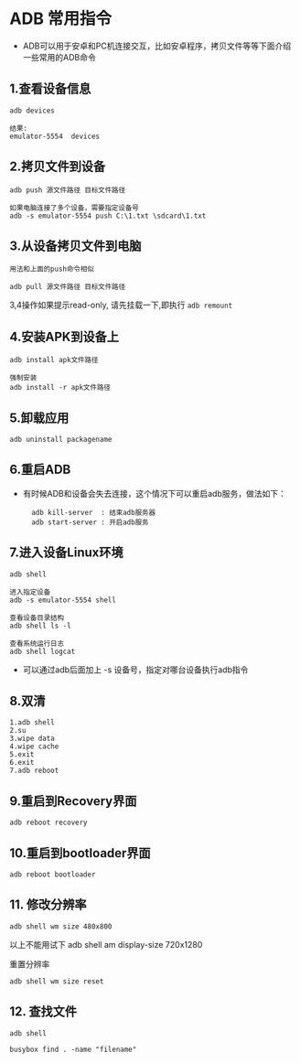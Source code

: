 # ADB 常用指令
* ADB可以用于安卓和PC机连接交互，比如安卓程序，拷贝文件等等下面介绍一些常用的ADB命令

## 1.查看设备信息
	adb devices	
	
	结果:
	emulator-5554  devices

## 2.拷贝文件到设备
	adb push 源文件路径 目标文件路径

	如果电脑连接了多个设备，需要指定设备号
	adb -s emulator-5554 push C:\1.txt \sdcard\1.txt

## 3.从设备拷贝文件到电脑
	用法和上面的push命令相似

	adb pull 源文件路径 目标文件路径

3,4操作如果提示read-only, 请先挂载一下,即执行 `adb remount`

## 4.安装APK到设备上
	adb install apk文件路径
	
	强制安装
	adb install -r apk文件路径  
	 
## 5.卸载应用
	adb uninstall packagename

## 6.重启ADB

* 有时候ADB和设备会失去连接，这个情况下可以重启adb服务，做法如下：

		adb kill-server  : 结束adb服务器
		adb start-server : 开启adb服务

## 7.进入设备Linux环境
	adb shell
	
	进入指定设备
	adb -s emulator-5554 shell

	查看设备目录结构
	adb shell ls -l

	查看系统运行日志
	adb shell logcat

* 可以通过adb后面加上 -s 设备号，指定对哪台设备执行adb指令

## 8.双清
	1.adb shell
	2.su
	3.wipe data
	4.wipe cache
	5.exit
	6.exit
	7.adb reboot

## 9.重启到Recovery界面
	adb reboot recovery

## 10.重启到bootloader界面
	adb reboot bootloader

## 11. 修改分辨率
	adb shell wm size 480x800 
以上不能用试下
	adb shell am display-size 720x1280

重置分辨率

	adb shell wm size reset

## 12. 查找文件	
	
	adb shell
	
	busybox find . -name "filename"
